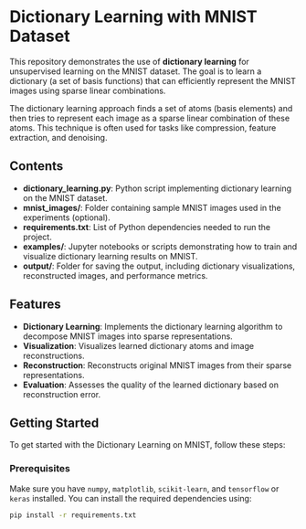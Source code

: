 # Dictionary Learning with MNIST Dataset

This repository demonstrates the use of **dictionary learning** for unsupervised learning on the MNIST dataset. The goal is to learn a dictionary (a set of basis functions) that can efficiently represent the MNIST images using sparse linear combinations.

The dictionary learning approach finds a set of atoms (basis elements) and then tries to represent each image as a sparse linear combination of these atoms. This technique is often used for tasks like compression, feature extraction, and denoising.

## Contents

- **dictionary_learning.py**: Python script implementing dictionary learning on the MNIST dataset.
- **mnist_images/**: Folder containing sample MNIST images used in the experiments (optional).
- **requirements.txt**: List of Python dependencies needed to run the project.
- **examples/**: Jupyter notebooks or scripts demonstrating how to train and visualize dictionary learning results on MNIST.
- **output/**: Folder for saving the output, including dictionary visualizations, reconstructed images, and performance metrics.

## Features

- **Dictionary Learning**: Implements the dictionary learning algorithm to decompose MNIST images into sparse representations.
- **Visualization**: Visualizes learned dictionary atoms and image reconstructions.
- **Reconstruction**: Reconstructs original MNIST images from their sparse representations.
- **Evaluation**: Assesses the quality of the learned dictionary based on reconstruction error.

## Getting Started

To get started with the Dictionary Learning on MNIST, follow these steps:

### Prerequisites

Make sure you have `numpy`, `matplotlib`, `scikit-learn`, and `tensorflow` or `keras` installed. You can install the required dependencies using:

```bash
pip install -r requirements.txt
